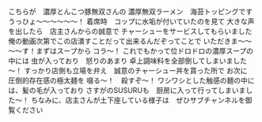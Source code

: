 こちらが　濃厚とんこつ豚無双さんの
濃厚無双ラーメン　海苔トッピングです
うっひょ～～～～～～！
着席時　コップに水垢が付いていたのを見て
大きな声を出したら　店主さんからの誠意で
チャーシューをサービスしてもらいました
俺の動画次第でこの店潰すことだって出来るんだぞってことで
いただきま～～～～す！まずはスープから
コラ～！
これでもかって位ドロドロの濃厚スープの中には
虫が入っており　怒りのあまり
卓上調味料を全部倒してしまいました～！
すっかり店側も立場を弁え　誠意のチャーシュー丼を貰った所で
お次に　圧倒的存在感の極太麺を
啜る～！　殺すぞ～！
ワシワシとした触感の麺の中には、髪の毛が入っており
さすがのSUSURUも　厨房に入って行ってしまいました～！
ちなみに、店主さんが土下座している様子は　ぜひサブチャンネルを御覧ください
